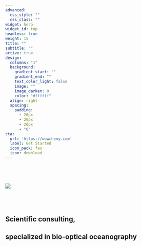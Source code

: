 ```yaml
---
advanced:
  css_style: ""
  css_class: ""
widget: hero
widget_id: top
headless: true
weight: 15
title: ""
subtitle: ""
active: true
design:
  columns: "1"
  background:
    gradient_start: ""
    gradient_end: ""
    text_color_light: false
    image: ""
    image_darken: 0
    color: "#ffffff"
  align: right
  spacing:
    padding:
      - 20px
      - 20px
      - 20px
      - "0"
cta:
  url: 'https://wowchemy.com'
  label: Get Started
  icon_pack: fas
  icon: download
---
```

## **<br>**

![](g7071.png)

## **<br>**

## Scientific consulting, **<br>**

## specialized in bio-optical oceanography

## **<br>**

## **<br>**

**<br>**
